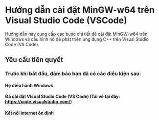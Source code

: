 # Hướng dẫn cài đặt MinGW-w64 trên Visual Studio Code (VSCode)

Hướng dẫn này cung cấp các bước chi tiết để cài đặt MinGW-w64 trên Windows và cấu hình nó để phát triển ứng dụng C++ trên Visual Studio Code (VS Code).

## Yêu cầu tiên quyết
### Trước khi bắt đầu, đảm bảo bạn đã có các điều kiện sau:

#### Hệ điều hành Windows
#### Đã cài đặt Visual Studio Code (VS Code) (Tải về tại đây: https://code.visualstudio.com/)
#### Kết nối internet ổn định
